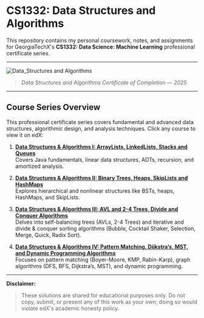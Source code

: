 # CS1332: Data Structures and Algorithms

This repository contains my personal coursework, notes, and assignments for GeorgiaTechX's **CS1332: Data Science: Machine Learning** professional certificate series. 

---
![Data_Structures and Algorithms](https://github.com/user-attachments/assets/f06067eb-ae91-48fb-a8f4-51da94c091dc)
> *Data Structures and Algorithms Certificate of Completion — 2025*

---


##  Course Series Overview
This professional certificate series covers fundamental and advanced data structures, algorithmic design, and analysis techniques. Click any course to view it on edX:

1. **[Data Structures & Algorithms I: ArrayLists, LinkedLists, Stacks and Queues](https://www.edx.org/learn/data-structures/the-georgia-institute-of-technology-data-structures-algorithms-i-arraylists-linkedlists-stacks-and-queues)**  
   Covers Java fundamentals, linear data structures, ADTs, recursion, and amortized analysis. 

2. **[Data Structures & Algorithms II: Binary Trees, Heaps, SkipLists and HashMaps](https://www.edx.org/learn/data-structures/the-georgia-institute-of-technology-data-structures-algorithms-ii-binary-trees-heaps-skiplists-and-hashmaps)**  
   Explores hierarchical and nonlinear structures like BSTs, heaps, HashMaps, and SkipLists. 

3. **[Data Structures & Algorithms III: AVL and 2-4 Trees, Divide and Conquer Algorithms](https://www.edx.org/learn/data-structures/the-georgia-institute-of-technology-data-structures-algorithms-iii-avl-and-2-4-trees-divide-and-conquer-algorithms)**  
   Delves into self-balancing trees (AVLs, 2-4 Trees) and iterative and divide & conquer sorting algorithms (Bubble, Cocktail Shaker, Selection, Merge, Quick, Radix Sort). 

4. **[Data Structures & Algorithms IV: Pattern Matching, Dijkstra’s, MST, and Dynamic Programming Algorithms](https://www.edx.org/learn/data-structures/the-georgia-institute-of-technology-data-structures-algorithms-iv-pattern-matching-dijkstras-mst-and-dynamic-programming-algorithms)**  
   Focuses on pattern matching (Boyer-Moore, KMP, Rabin-Karp), graph algorithms (DFS, BFS, Dijkstra’s, MST), and dynamic programming. 

---


**Disclaimer:**
> These solutions are shared for educational purposes only. Do not copy, submit, or present any of this work as your own; doing so would violate edX's academic honesty policy.
